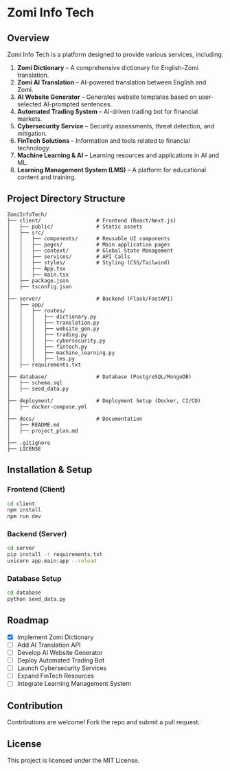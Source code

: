# Zomi Info Tech

## Overview  
Zomi Info Tech is a platform designed to provide various services, including:  

1. **Zomi Dictionary** – A comprehensive dictionary for English-Zomi translation.  
2. **Zomi AI Translation** – AI-powered translation between English and Zomi.  
3. **AI Website Generator** – Generates website templates based on user-selected AI-prompted sentences.  
4. **Automated Trading System** – AI-driven trading bot for financial markets.  
5. **Cybersecurity Service** – Security assessments, threat detection, and mitigation.  
6. **FinTech Solutions** – Information and tools related to financial technology.  
7. **Machine Learning & AI** – Learning resources and applications in AI and ML.  
8. **Learning Management System (LMS)** – A platform for educational content and training.  

## Project Directory Structure
```
ZomiInfoTech/
├── client/                  # Frontend (React/Next.js)
│   ├── public/              # Static assets
│   ├── src/
│   │   ├── components/      # Reusable UI components
│   │   ├── pages/           # Main application pages
│   │   ├── context/         # Global State Management
│   │   ├── services/        # API Calls
│   │   ├── styles/          # Styling (CSS/Tailwind)
│   │   ├── App.tsx
│   │   ├── main.tsx
│   ├── package.json
│   ├── tsconfig.json
│
├── server/                  # Backend (Flask/FastAPI)
│   ├── app/
│   │   ├── routes/
│   │   │   ├── dictionary.py
│   │   │   ├── translation.py
│   │   │   ├── website_gen.py
│   │   │   ├── trading.py
│   │   │   ├── cybersecurity.py
│   │   │   ├── fintech.py
│   │   │   ├── machine_learning.py
│   │   │   ├── lms.py
│   ├── requirements.txt
│
├── database/                # Database (PostgreSQL/MongoDB)
│   ├── schema.sql
│   ├── seed_data.py
│
├── deployment/              # Deployment Setup (Docker, CI/CD)
│   ├── docker-compose.yml
│
├── docs/                    # Documentation
│   ├── README.md
│   ├── project_plan.md
│
├── .gitignore
├── LICENSE
```

## Installation & Setup
### Frontend (Client)
```sh
cd client
npm install
npm run dev
```

### Backend (Server)
```sh
cd server
pip install -r requirements.txt
uvicorn app.main:app --reload
```

### Database Setup
```sh
cd database
python seed_data.py
```

## Roadmap
- [x] Implement Zomi Dictionary
- [ ] Add AI Translation API
- [ ] Develop AI Website Generator
- [ ] Deploy Automated Trading Bot
- [ ] Launch Cybersecurity Services
- [ ] Expand FinTech Resources
- [ ] Integrate Learning Management System

## Contribution
Contributions are welcome! Fork the repo and submit a pull request.

## License
This project is licensed under the MIT License.

